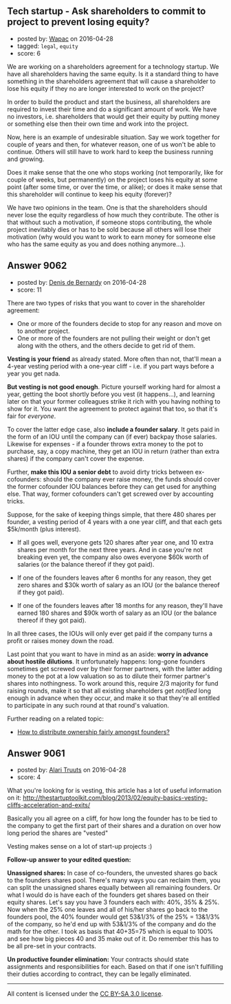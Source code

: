 ## Tech startup - Ask shareholders to commit to project to prevent losing equity?

- posted by: [Wapac](https://stackexchange.com/users/4744090/wapac) on 2016-04-28
- tagged: `legal`, `equity`
- score: 6

<p>We are working on a shareholders agreement for a technology startup. We have all shareholders having the same equity. Is it a standard thing to have something in the shareholders agreement that will cause a shareholder to lose his equity if they no are longer interested to work on the project?</p>

<p>In order to build the product and start the business, all shareholders are required to invest their time and do a significant amount of work. We have no investors, i.e. shareholders that would get their equity by putting money or something else then their own time and work into the project.</p>

<p>Now, here is an example of undesirable situation. Say we work together for couple of years and then, for whatever reason, one of us won't be able to continue. Others will still have to work hard to keep the business running and growing. </p>

<p>Does it make sense that the one who stops working (not temporarily, like for couple of weeks, but permanently) on the project loses his equity at some point (after some time, or over the time, or alike); or does it make sense that this shareholder will continue to keep his equity (forever)?</p>

<p>We have two opinions in the team. One is that the shareholders should never lose the equity regardless of how much they contribute. The other is that without such a motivation, if someone stops contributing, the whole project inevitably dies or has to be sold because all others will lose their motivation (why would you want to work to earn money for someone else who has the same equity as you and does nothing anymore...).</p>



## Answer 9062

- posted by: [Denis de Bernardy](https://stackexchange.com/users/182468/denis-de-bernardy) on 2016-04-28
- score: 11

<p>There are two types of risks that you want to cover in the shareholder agreement:</p>

<ul>
<li>One or more of the founders decide to stop for any reason and move on to another project.</li>
<li>One or more of the founders are not pulling their weight or don't get along with the others, and the others decide to get rid of them.</li>
</ul>

<p><strong>Vesting is your friend</strong> as already stated. More often than not, that'll mean a 4-year vesting period with a one-year cliff - i.e. if you part ways before a year you get nada.</p>

<p><strong>But vesting is not good enough</strong>. Picture yourself working hard for almost a year, getting the boot shortly before you vest (it happens...), and learning later on that your former colleagues strike it rich with you having nothing to show for it. You want the agreement to protect against that too, so that it's fair for <em>everyone</em>.</p>

<p>To cover the latter edge case, also <strong>include a founder salary</strong>. It gets paid in the form of an IOU until the company can (if ever) backpay those salaries. Likewise for expenses - if a founder throws extra money to the pot to purchase, say, a copy machine, they get an IOU in return (rather than extra shares) if the company can't cover the expense.</p>

<p>Further, <strong>make this IOU a senior debt</strong> to avoid dirty tricks between ex-cofounders: should the company ever raise money, the funds should cover the former cofounder IOU balances before they can get used for anything else. That way, former cofounders can't get screwed over by accounting tricks.</p>

<p>Suppose, for the sake of keeping things simple, that there 480 shares per founder, a vesting period of 4 years with a one year cliff, and that each gets $5k/month (plus interest).</p>

<ul>
<li><p>If all goes well, everyone gets 120 shares after year one, and 10 extra shares per month for the next three years. And in case you're not breaking even yet, the company also owes everyone $60k worth of salaries (or the balance thereof if they got paid).</p></li>
<li><p>If one of the founders leaves after 6 months for any reason, they get zero shares and $30k worth of salary as an IOU (or the balance thereof if they got paid).</p></li>
<li><p>If one of the founders leaves after 18 months for any reason, they'll have earned 180 shares and $90k worth of salary as an IOU (or the balance thereof if they got paid).</p></li>
</ul>

<p>In all three cases, the IOUs will only ever get paid if the company turns a profit or raises money down the road.</p>

<p>Last point that you want to have in mind as an aside: <strong>worry in advance about hostile dilutions</strong>. It unfortunately happens: long-gone founders sometimes get screwed over by their former partners, with the latter adding money to the pot at a low valuation so as to dilute their former partner's shares into nothingness. To work around this, require 2/3 majority for fund raising rounds, make it so that all existing shareholders get <em>notified</em> long enough in advance when they occur, and make it so that they're all entitled to participate in any such round at that round's valuation.</p>

<p>Further reading on a related topic:</p>

<ul>
<li><a href="https://startups.stackexchange.com/questions/5582/how-to-distribute-ownership-fairly-amongst-founders">How to distribute ownership fairly amongst founders?</a></li>
</ul>



## Answer 9061

- posted by: [Alari Truuts](https://stackexchange.com/users/5357302/alari-truuts) on 2016-04-28
- score: 4

<p>What you're looking for is vesting, this article has a lot of useful information on it:
<a href="http://thestartuptoolkit.com/blog/2013/02/equity-basics-vesting-cliffs-acceleration-and-exits/" rel="nofollow">http://thestartuptoolkit.com/blog/2013/02/equity-basics-vesting-cliffs-acceleration-and-exits/</a></p>

<p>Basically you all agree on a cliff, for how long the founder has to be tied to the company to get the first part of their shares and a duration on over how long period the shares are "vested"</p>

<p>Vesting makes sense on a lot of start-up projects :)</p>

<p><strong>Follow-up answer to your edited question:</strong></p>

<p><strong>Unassigned shares:</strong> In case of co-founders, the unvested shares go back to the founders shares pool. There's many ways you can reclaim them, you can split the unassigned shares equally between all remaining founders. Or what I would do is have each of the founders get shares based on their equity shares. Let's say you have 3 founders each with: 40%, 35% &amp; 25%. Now when the 25% one leaves and all of his/her shares go back to the founders pool, the 40% founder would get 53&amp;1/3% of the 25% = 13&amp;1/3% of the company, so he'd end up with 53&amp;1/3% of the company and do the math for the other. I took as basis that 40+35=75 which is equal to 100% and see how big pieces 40 and 35 make out of it. Do remember this has to be all pre-set in your contracts.</p>

<p><strong>Un productive founder elimination:</strong> Your contracts should state assignments and responsibilities for each. Based on that if one isn't fulfilling their duties according to contract, they can be legally eliminated.</p>




---

All content is licensed under the [CC BY-SA 3.0 license](https://creativecommons.org/licenses/by-sa/3.0/).
